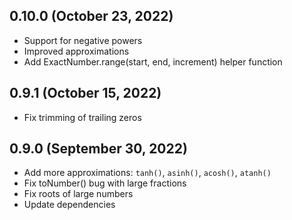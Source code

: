 ## 0.10.0 (October 23, 2022)

- Support for negative powers
- Improved approximations
- Add ExactNumber.range(start, end, increment) helper function

## 0.9.1 (October 15, 2022)

- Fix trimming of trailing zeros

## 0.9.0 (September 30, 2022)

- Add more approximations: `tanh()`, `asinh()`, `acosh()`, `atanh()`
- Fix toNumber() bug with large fractions
- Fix roots of large numbers
- Update dependencies
